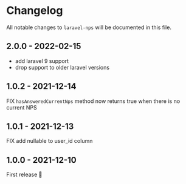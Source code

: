 # Changelog

All notable changes to `laravel-nps` will be documented in this file.

## 2.0.0 - 2022-02-15

- add laravel 9 support
- drop support to older laravel versions

## 1.0.2 - 2021-12-14

FIX `hasAnsweredCurrentNps` method now returns true when there is no current NPS

## 1.0.1 - 2021-12-13

FIX add nullable to user_id column

## 1.0.0 - 2021-12-10

First release 🚀

